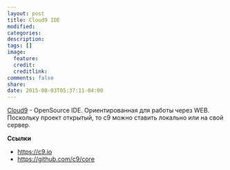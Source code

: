```yaml
---
layout: post
title: Cloud9 IDE
modified:
categories: 
description:
tags: []
image:
  feature:
  credit:
  creditlink:
comments: false
share:
date: 2015-08-03T05:37:11-04:00
---
```


[Cloud9](https://github.com/c9/core) - OpenSource IDE. Ориентированная для работы через WEB. 
Поскольку проект открытый, то c9 можно ставить локально или на свой сервер.


**Ссылки**

* https://c9.io
* https://github.com/c9/core

